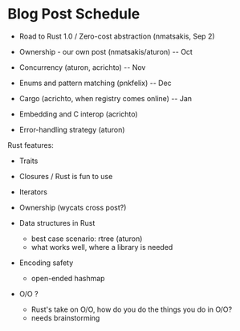 # Blog Post Schedule

- Road to Rust 1.0 / Zero-cost abstraction (nmatsakis, Sep 2)
- Ownership - our own post (nmatsakis/aturon) -- Oct
- Concurrency (aturon, acrichto) -- Nov
- Enums and pattern matching (pnkfelix) -- Dec
- Cargo (acrichto, when registry comes online) -- Jan

- Embedding and C interop (acrichto)
- Error-handling strategy (aturon)


Rust features:
- Traits
- Closures / Rust is fun to use
- Iterators

- Ownership (wycats cross post?)

- Data structures in Rust
  - best case scenario: rtree (aturon)
  - what works well, where a library is needed

- Encoding safety
  - open-ended hashmap

- O/O ?
  - Rust's take on O/O, how do you do the things you do in O/O?
  - needs brainstorming
